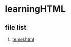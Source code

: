 <!DOCTYPE html>
<html>
  <body>
    <h1>learningHTML</h1>
    <h2>file list</h2>
    <ol>
      <li><a href=”https://github.com/mxrtxzcxn/learningHTML/blob/main/temel.html">temel.html</a></li>
  </body>
</html>
